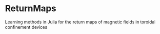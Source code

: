 # ReturnMaps
Learning methods in Julia for the return maps of magnetic fields in toroidal confinement devices
